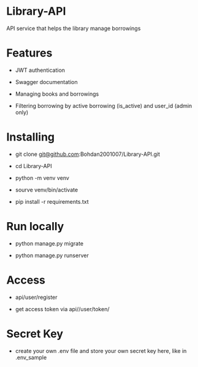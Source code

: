 # Library-API

API service that helps the library manage borrowings

# Features

- JWT authentication

- Swagger documentation

- Managing books and borrowings

- Filtering borrowing by active borrowing (is_active) and user_id (admin only)

# Installing

- git clone git@github.com:Bohdan2001007/Library-API.git

- cd Library-API

- python -m venv venv

- sourve venv/bin/activate

- pip install -r requirements.txt

# Run locally

- python manage.py migrate

- python manage.py runserver

# Access

- api/user/register

- get access token via api//user/token/

# Secret Key

- create your own .env file and store your own secret key here, like in .env_sample
